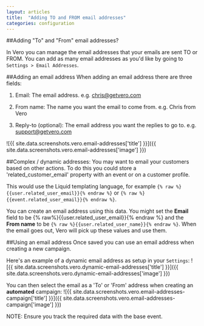 ```yaml
---
layout: articles
title:  "Adding TO and FROM email addresses"
categories: configuration
---
```

  
##Adding "To" and "From" email addresses?
    
In Vero you can manage the email addresses that your emails are sent TO or FROM. You can add as many email addresses as you'd like by going to `Settings > Email Addresses`.

##Adding an email address
   When adding an email address there are three fields:
 
1. Email: The email address. 
e.g. chris@getvero.com
	
2. From name: The name you want the email to come from. 
e.g. Chris from Vero
	
3. Reply-to (optional): The email address you want the replies to go to. 
e.g. support@getvero.com

![{{ site.data.screenshots.vero.email-addresses['title'] }}]({{ site.data.screenshots.vero.email-addresses['image'] }})

##Complex / dynamic addresses:
You may want to email your customers based on other actions. To do this you could store a 'related_customer_email' property with an event or on a customer profile. 

This would use the Liquid templating language, for example `{% raw %}{{user.related_user_email}}{% endraw %}` or `{% raw %}{{event.related_user_email}}{% endraw %}`.
 
You can create an email address using this data. You might set the **Email** field to be {% raw%}{{user.related_user_email}}{% endraw %} and the 
**From name** to be `{% raw %}{{user.related_user_name}}{% endraw %}`. When the email goes out, Vero will pick up these values and use them.

##Using an email address
Once saved you can use an email address when creating a new campaign.

Here's an example of a dynamic email address as setup in your `Settings`:
![{{ site.data.screenshots.vero.dynamic-email-addresses['title'] }}]({{ site.data.screenshots.vero.dynamic-email-addresses['image'] }})

You can then select the email as a 'To' or 'From' address when creating an **automated** campaign:
![{{ site.data.screenshots.vero.email-addresses-campaign['title'] }}]({{ site.data.screenshots.vero.email-addresses-campaign['image'] }})

NOTE: Ensure you track the required data with the base event.

 

                
                
